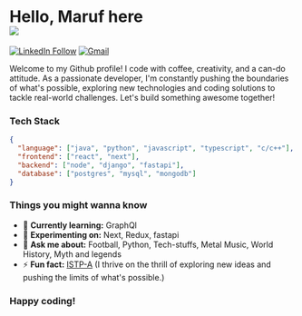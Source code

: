 
# Hello, Maruf here <br>   <img src="https://repository-images.githubusercontent.com/462900780/0a10af70-6cbf-46df-9071-0ff586a3b1d6">

[![LinkedIn Follow](https://img.shields.io/badge/%20-Follow-000000?color=0b0b0b&labelColor=333333&logo=linkedin&logoColor=f5f7fe)](https://www.linkedin.com/in/maruf-hossain-2633951bb/)
[![Gmail](https://img.shields.io/badge/%20-Send%20Mail-000000?color=0b0b0b&labelColor=333333&logo=gmail&logoColor=f5f7fe)](mailto:marufpulok98@gmail.com?subject=From%20GitHub&&body=Hi,%20there.%20Found%20you%20on%20GitHub!%20Let's%20talk%20about...)

Welcome to my Github profile! I code with coffee, creativity, and a can-do attitude. As a passionate developer, I'm constantly pushing the boundaries of what's possible, exploring new technologies and coding solutions to tackle real-world challenges. Let's build something awesome together!


### Tech Stack

```json
{
  "language": ["java", "python", "javascript", "typescript", "c/c++"],
  "frontend": ["react", "next"],
  "backend": ["node", "django", "fastapi"],
  "database": ["postgres", "mysql", "mongodb"]
}
```


### Things you might wanna know

<!-- - 🔭 **Currently working on:** ... -->
- 🌱 **Currently learning:** GraphQl
- 🧪 **Experimenting on:** Next, Redux, fastapi
- 💬 **Ask me about:** Football, Python, Tech-stuffs, Metal Music, World History, Myth and legends
- ⚡ **Fun fact:** [ISTP-A](https://www.16personalities.com/istp-personality) (I thrive on the thrill of exploring new ideas and pushing the limits of what's possible.)


### Happy coding!
